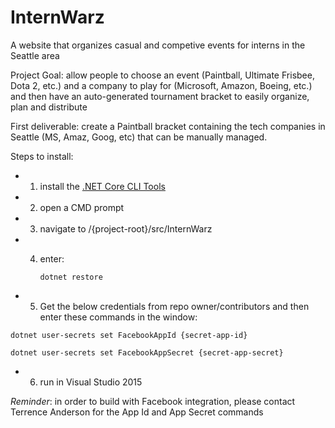 # InternWarz
A website that organizes casual and competive events for interns in the Seattle area

Project Goal: allow people to choose an event (Paintball, Ultimate Frisbee, Dota 2, etc.) and a company to play for (Microsoft, Amazon, Boeing, etc.) and then have an auto-generated tournament bracket to easily organize, plan and distribute

First deliverable: create a Paintball bracket containing the tech companies in Seattle (MS, Amaz, Goog, etc) that can be manually managed.

Steps to install:

* 1) install the [.NET Core CLI Tools](https://github.com/dotnet/cli)

* 2) open a CMD prompt

* 3) navigate to /{project-root}/src/InternWarz

* 4) enter:

       ```dotnet restore```

* 5) Get the below credentials from repo owner/contributors and then enter these commands in the window:
 
 ```dotnet user-secrets set FacebookAppId {secret-app-id}```

 ```dotnet user-secrets set FacebookAppSecret {secret-app-secret}```


* 6) run in Visual Studio 2015

*Reminder*: in order to build with Facebook integration, please contact Terrence Anderson for the App Id and App Secret commands
